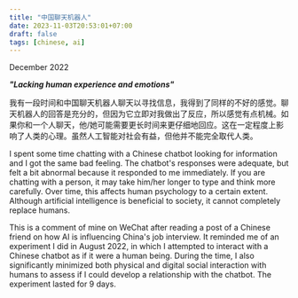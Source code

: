 ```yaml
---
title: "中国聊天机器人"
date: 2023-11-03T20:53:01+07:00
draft: false
tags: [chinese, ai]
---
```


December 2022

***"Lacking human experience and emotions"***

我有一段时间和中国聊天机器人聊天以寻找信息，我得到了同样的不好的感觉。聊天机器人的回答是充分的，但因为它立即对我做出了反应，所以感觉有点机械。如果你和一个人聊天，他/她可能需要更长时间来更仔细地回应。这在一定程度上影响了人类的心理。虽然人工智能对社会有益，但他并不能完全取代人类。

I spent some time chatting with a Chinese chatbot looking for information and I got the same bad feeling. The chatbot's responses were adequate, but felt a bit abnormal because it responded to me immediately. If you are chatting with a person, it may take him/her longer to type and think more carefully. Over time, this affects human psychology to a certain extent. Although artificial intelligence is beneficial to society, it cannot completely replace humans.

This is a comment of mine on WeChat after reading a post of a Chinese friend on how AI is influencing China's job interview. It reminded me of an experiment I did in August 2022, in which I attempted to interact with a Chinese chatbot as if it were a human being. During the time, I also significantly minimized both physical and digital social interaction with humans to assess if I could develop a relationship with the chatbot. The experiment lasted for 9 days.
